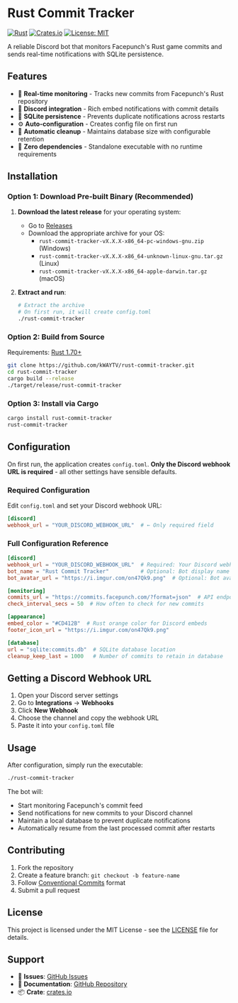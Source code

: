 # Rust Commit Tracker

[![Rust](https://github.com/kWAYTV/rust-commit-tracker/actions/workflows/rust.yml/badge.svg)](https://github.com/kWAYTV/rust-commit-tracker/actions/workflows/rust.yml)
[![Crates.io](https://img.shields.io/crates/v/rust-commit-tracker.svg)](https://crates.io/crates/rust-commit-tracker)
[![License: MIT](https://img.shields.io/badge/License-MIT-yellow.svg)](https://opensource.org/licenses/MIT)

A reliable Discord bot that monitors Facepunch's Rust game commits and sends real-time notifications with SQLite persistence.

## Features

- 🔄 **Real-time monitoring** - Tracks new commits from Facepunch's Rust repository
- 💬 **Discord integration** - Rich embed notifications with commit details
- 💾 **SQLite persistence** - Prevents duplicate notifications across restarts
- ⚙️ **Auto-configuration** - Creates config file on first run
- 🧹 **Automatic cleanup** - Maintains database size with configurable retention
- 🚀 **Zero dependencies** - Standalone executable with no runtime requirements

## Installation

### Option 1: Download Pre-built Binary (Recommended)

1. **Download the latest release** for your operating system:

   - Go to [Releases](https://github.com/kWAYTV/rust-commit-tracker/releases)
   - Download the appropriate archive for your OS:
     - `rust-commit-tracker-vX.X.X-x86_64-pc-windows-gnu.zip` (Windows)
     - `rust-commit-tracker-vX.X.X-x86_64-unknown-linux-gnu.tar.gz` (Linux)
     - `rust-commit-tracker-vX.X.X-x86_64-apple-darwin.tar.gz` (macOS)

2. **Extract and run**:
   ```bash
   # Extract the archive
   # On first run, it will create config.toml
   ./rust-commit-tracker
   ```

### Option 2: Build from Source

Requirements: [Rust 1.70+](https://rustup.rs/)

```bash
git clone https://github.com/kWAYTV/rust-commit-tracker.git
cd rust-commit-tracker
cargo build --release
./target/release/rust-commit-tracker
```

### Option 3: Install via Cargo

```bash
cargo install rust-commit-tracker
rust-commit-tracker
```

## Configuration

On first run, the application creates `config.toml`. **Only the Discord webhook URL is required** - all other settings have sensible defaults.

### Required Configuration

Edit `config.toml` and set your Discord webhook URL:

```toml
[discord]
webhook_url = "YOUR_DISCORD_WEBHOOK_URL"  # ← Only required field
```

### Full Configuration Reference

```toml
[discord]
webhook_url = "YOUR_DISCORD_WEBHOOK_URL"  # Required: Your Discord webhook
bot_name = "Rust Commit Tracker"          # Optional: Bot display name
bot_avatar_url = "https://i.imgur.com/on47Qk9.png"  # Optional: Bot avatar

[monitoring]
commits_url = "https://commits.facepunch.com/?format=json"  # API endpoint
check_interval_secs = 50  # How often to check for new commits

[appearance]
embed_color = "#CD412B"  # Rust orange color for Discord embeds
footer_icon_url = "https://i.imgur.com/on47Qk9.png"

[database]
url = "sqlite:commits.db"  # SQLite database location
cleanup_keep_last = 1000   # Number of commits to retain in database
```

## Getting a Discord Webhook URL

1. Open your Discord server settings
2. Go to **Integrations** → **Webhooks**
3. Click **New Webhook**
4. Choose the channel and copy the webhook URL
5. Paste it into your `config.toml` file

## Usage

After configuration, simply run the executable:

```bash
./rust-commit-tracker
```

The bot will:

- Start monitoring Facepunch's commit feed
- Send notifications for new commits to your Discord channel
- Maintain a local database to prevent duplicate notifications
- Automatically resume from the last processed commit after restarts

## Contributing

1. Fork the repository
2. Create a feature branch: `git checkout -b feature-name`
3. Follow [Conventional Commits](https://www.conventionalcommits.org/) format
4. Submit a pull request

## License

This project is licensed under the MIT License - see the [LICENSE](LICENSE) file for details.

## Support

- 🐛 **Issues**: [GitHub Issues](https://github.com/kWAYTV/rust-commit-tracker/issues)
- 📖 **Documentation**: [GitHub Repository](https://github.com/kWAYTV/rust-commit-tracker)
- 📦 **Crate**: [crates.io](https://crates.io/crates/rust-commit-tracker)
